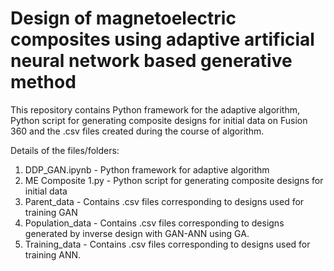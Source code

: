# Design of magnetoelectric composites using adaptive artificial neural network based generative method

This repository contains Python framework for the adaptive algorithm, Python script for generating composite designs for initial data on Fusion 360 and the .csv files created during the course of algorithm. 

Details of the files/folders:
1. DDP_GAN.ipynb - Python framework for adaptive algorithm
2. ME Composite 1.py - Python script for generating composite designs for initial data
3. Parent_data - Contains .csv files corresponding to designs used for training GAN
4. Population_data - Contains .csv files corresponding to designs generated by inverse design with GAN-ANN using GA. 
5. Training_data - Contains .csv files corresponding to designs used for training ANN.
